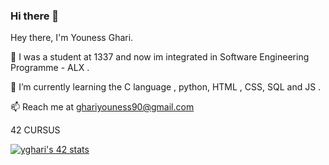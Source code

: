 ### Hi there 👋

Hey there, I'm Youness Ghari.

🔭 I was a student at 1337 and now im integrated in Software Engineering Programme - ALX .

🌱 I’m currently learning the C language , python, HTML , CSS, SQL and JS . 

📫 Reach me at ghariyouness90@gmail.com

42 CURSUS 

<a href="https://github.com/oakoudad/badge42"><img src="https://badge.mediaplus.ma/levi/yghari" alt="yghari's 42 stats" /></a>

